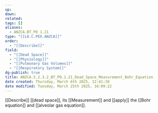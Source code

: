 ```yaml
---
up: 
down: 
related: 
tags: []
aliases:
  - ANZCA.BT_PO 1.21
type: "[[LO.C.PEX.ANZCA]]"
order:
  - "[[Describe]]"
field:
  - "[[Dead Space]]"
  - "[[Physiology]]"
  - "[[Pulmonary Gas Volumes]]"
  - "[[Respiratory System]]"
dg-publish: true
title: ANZCA.5.2.3.2_BT_PO.1.21_Dead_Space_Measurement_Bohr_Equation
date created: Thursday, March 6th 2025, 12:41:28
date modified: Tuesday, March 25th 2025, 16:09:22
---
```


[[Describe]] [[dead space]], its [[Measurement]] and [[apply]] the [[Bohr equation]] and [[alveolar gas equation]].
